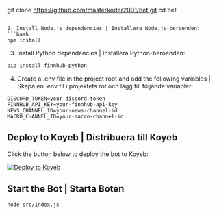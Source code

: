 git clone https://github.com/masterkoder2001/bet.git
cd bet
```

2. Install Node.js dependencies | Installera Node.js-beroenden:
```bash
npm install
```

3. Install Python dependencies | Installera Python-beroenden:
```bash
pip install finnhub-python
```

4. Create a .env file in the project root and add the following variables | Skapa en .env fil i projektets rot och lägg till följande variabler:
```
DISCORD_TOKEN=your-discord-token
FINNHUB_API_KEY=your-finnhub-api-key
NEWS_CHANNEL_ID=your-news-channel-id
MACRO_CHANNEL_ID=your-macro-channel-id
```

## Deploy to Koyeb | Distribuera till Koyeb

Click the button below to deploy the bot to Koyeb:

[![Deploy to Koyeb](https://www.koyeb.com/static/images/deploy/button.svg)](https://app.koyeb.com/deploy?name=bet&repository=masterkoder2001%2Fbet&branch=main&instance_type=free)

## Start the Bot | Starta Boten

```bash
node src/index.js
